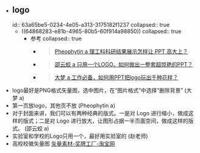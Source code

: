 - ## logo
  id:: 63a65be5-0234-4e05-a313-3175182f1237
  collapsed:: true
	- ((64868283-e81b-4965-80b5-60f914a98850))
	  collapsed:: true
		- 参考
		  collapsed:: true
			- >[Pheophytin a 理工科科研结果展示怎样让 PPT 高大上？](https://www.zhihu.com/question/37422718/answer/607404904)
			- >[邵云蛟 a 只用一个LOGO，如何做出一整套超惊艳的PPT？](https://zhuanlan.zhihu.com/p/90583343)
			- >[大梦 a 工作必备，如何用PPT把logo玩出千种花样？](https://zhuanlan.zhihu.com/p/32759562)
- logo最好是PNG格式矢量图，选中图片，在“图片格式”中选择“删除背景” (大梦 a)
- 第一页放logo，其他页不放 (Pheophytin a)
- 对于封面来讲，我们可以有两种经典的版式。一是对 Logo 进行缩小，做成这样的版式；二是对 Logo 进行放大，让图形占据一半页面空间，做成这样的版式。 (邵云蛟 a)
- 实验室和学校的Logo只用一个，最好用实验室的 (赵老师)
- 高校校徽矢量图 [矢量素材-奖牌工厂-淘宝网](https://dg88888.taobao.com/category-380423578.htm?spm=a1z10.3-c.w4010-6403344095.18.68993b14WvphRU&search=y&catName=%CA%B8%C1%BF%CB%D8%B2%C4#bd)